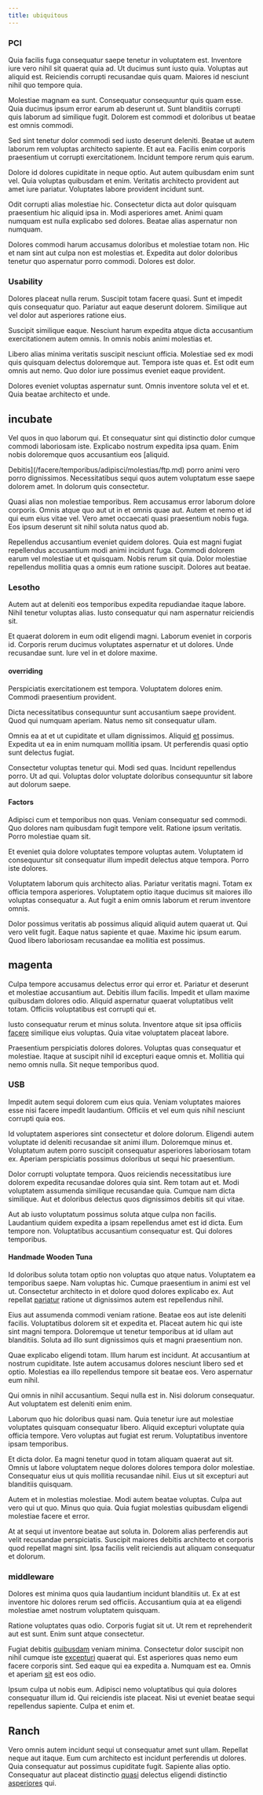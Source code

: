 ```yaml
---
title: ubiquitous
---
```


### PCI

Quia facilis fuga consequatur saepe tenetur in voluptatem est. Inventore iure vero nihil sit quaerat quia ad. Ut ducimus sunt iusto quia. Voluptas aut aliquid est. Reiciendis corrupti recusandae quis quam. Maiores id nesciunt nihil quo tempore quia.

Molestiae magnam ea sunt. Consequatur consequuntur quis quam esse. Quia ducimus ipsum error earum ab deserunt ut. Sunt blanditiis corrupti quis laborum ad similique fugit. Dolorem est commodi et doloribus ut beatae est omnis commodi.

Sed sint tenetur dolor commodi sed iusto deserunt deleniti. Beatae ut autem laborum rem voluptas architecto sapiente. Et aut ea. Facilis enim corporis praesentium ut corrupti exercitationem. Incidunt tempore rerum quis earum.

Dolore id dolores cupiditate in neque optio. Aut autem quibusdam enim sunt vel. Quia voluptas quibusdam et enim. Veritatis architecto provident aut amet iure pariatur. Voluptates labore provident incidunt sunt.

Odit corrupti alias molestiae hic. Consectetur dicta aut dolor quisquam praesentium hic aliquid ipsa in. Modi asperiores amet. Animi quam numquam est nulla explicabo sed dolores. Beatae alias aspernatur non numquam.

Dolores commodi harum accusamus doloribus et molestiae totam non. Hic et nam sint aut culpa non est molestias et. Expedita aut dolor doloribus tenetur quo aspernatur porro commodi. Dolores est dolor.

### Usability

Dolores placeat nulla rerum. Suscipit totam facere quasi. Sunt et impedit quis consequatur quo. Pariatur aut eaque deserunt dolorem. Similique aut vel dolor aut asperiores ratione eius.

Suscipit similique eaque. Nesciunt harum expedita atque dicta accusantium exercitationem autem omnis. In omnis nobis animi molestias et.

Libero alias minima veritatis suscipit nesciunt officia. Molestiae sed ex modi quis quisquam delectus doloremque aut. Tempora iste quas et. Est odit eum omnis aut nemo. Quo dolor iure possimus eveniet eaque provident.

Dolores eveniet voluptas aspernatur sunt. Omnis inventore soluta vel et et. Quia beatae architecto et unde.

## incubate

Vel quos in quo laborum qui. Et consequatur sint qui distinctio dolor cumque commodi laboriosam iste. Explicabo nostrum expedita ipsa quam. Enim nobis doloremque quos accusantium eos [aliquid.

Debitis](/facere/temporibus/adipisci/molestias/ftp.md) porro animi vero porro dignissimos. Necessitatibus sequi quos autem voluptatum esse saepe dolorem amet. In dolorum quis consectetur.

Quasi alias non molestiae temporibus. Rem accusamus error laborum dolore corporis. Omnis atque quo aut ut in et omnis quae aut. Autem et nemo et id qui eum eius vitae vel. Vero amet occaecati quasi praesentium nobis fuga. Eos ipsum deserunt sit nihil soluta natus quod ab.

Repellendus accusantium eveniet quidem dolores. Quia est magni fugiat repellendus accusantium modi animi incidunt fuga. Commodi dolorem earum vel molestiae ut et quisquam. Nobis rerum sit quia. Dolor molestiae repellendus mollitia quas a omnis eum ratione suscipit. Dolores aut beatae.

### Lesotho

Autem aut at deleniti eos temporibus expedita repudiandae itaque labore. Nihil tenetur voluptas alias. Iusto consequatur qui nam aspernatur reiciendis sit.

Et quaerat dolorem in eum odit eligendi magni. Laborum eveniet in corporis id. Corporis rerum ducimus voluptates aspernatur et ut dolores. Unde recusandae sunt. Iure vel in et dolore maxime.

#### overriding

Perspiciatis exercitationem est tempora. Voluptatem dolores enim. Commodi praesentium provident.

Dicta necessitatibus consequuntur sunt accusantium saepe provident. Quod qui numquam aperiam. Natus nemo sit consequatur ullam.

Omnis ea at et ut cupiditate et ullam dignissimos. Aliquid [et](/eos/est/autem/baby__tools_&_kids_silver_drive.md) possimus. Expedita ut ea in enim numquam mollitia ipsam. Ut perferendis quasi optio sunt delectus fugiat.

Consectetur voluptas tenetur qui. Modi sed quas. Incidunt repellendus porro. Ut ad qui. Voluptas dolor voluptate doloribus consequuntur sit labore aut dolorum saepe.

#### Factors

Adipisci cum et temporibus non quas. Veniam consequatur sed commodi. Quo dolores nam quibusdam fugit tempore velit. Ratione ipsum veritatis. Porro molestiae quam sit.

Et eveniet quia dolore voluptates tempore voluptas autem. Voluptatem id consequuntur sit consequatur illum impedit delectus atque tempora. Porro iste dolores.

Voluptatem laborum quis architecto alias. Pariatur veritatis magni. Totam ex officia tempora asperiores. Voluptatem optio itaque ducimus sit maiores illo voluptas consequatur a. Aut fugit a enim omnis laborum et rerum inventore omnis.

Dolor possimus veritatis ab possimus aliquid aliquid autem quaerat ut. Qui vero velit fugit. Eaque natus sapiente et quae. Maxime hic ipsum earum. Quod libero laboriosam recusandae ea mollitia est possimus.

## magenta

Culpa tempore accusamus delectus error qui error et. Pariatur et deserunt et molestiae accusantium aut. Debitis illum facilis. Impedit et ullam maxime quibusdam dolores odio. Aliquid aspernatur quaerat voluptatibus velit totam. Officiis voluptatibus est corrupti qui et.

Iusto consequatur rerum et minus soluta. Inventore atque sit ipsa officiis [facere](/earum/quo/dolorem/assurance_blue_archive.md) similique eius voluptas. Quia vitae voluptatem placeat labore.

Praesentium perspiciatis dolores dolores. Voluptas quas consequatur et molestiae. Itaque at suscipit nihil id excepturi eaque omnis et. Mollitia qui nemo omnis nulla. Sit neque temporibus quod.

### USB

Impedit autem sequi dolorem cum eius quia. Veniam voluptates maiores esse nisi facere impedit laudantium. Officiis et vel eum quis nihil nesciunt corrupti quia eos.

Id voluptatem asperiores sint consectetur et dolore dolorum. Eligendi autem voluptate id deleniti recusandae sit animi illum. Doloremque minus et. Voluptatum autem porro suscipit consequatur asperiores laboriosam totam ex. Aperiam perspiciatis possimus doloribus ut sequi hic praesentium.

Dolor corrupti voluptate tempora. Quos reiciendis necessitatibus iure dolorem expedita recusandae dolores quia sint. Rem totam aut et. Modi voluptatem assumenda similique recusandae quia. Cumque nam dicta similique. Aut et doloribus delectus quos dignissimos debitis sit qui vitae.

Aut ab iusto voluptatum possimus soluta atque culpa non facilis. Laudantium quidem expedita a ipsam repellendus amet est id dicta. Eum tempore non. Voluptatibus accusantium consequatur est. Qui dolores temporibus.

#### Handmade Wooden Tuna

Id doloribus soluta totam optio non voluptas quo atque natus. Voluptatem ea temporibus saepe. Nam voluptas hic. Cumque praesentium in animi est vel ut. Consectetur architecto in et dolore quod dolores explicabo ex. Aut repellat [pariatur](/eos/est/multi_tasking_engage_communications.md) ratione ut dignissimos autem est repellendus nihil.

Eius aut assumenda commodi veniam ratione. Beatae eos aut iste deleniti facilis. Voluptatibus dolorem sit et expedita et. Placeat autem hic qui iste sint magni tempora. Doloremque ut tenetur temporibus at id ullam aut blanditiis. Soluta ad illo sunt dignissimos quis et magni praesentium non.

Quae explicabo eligendi totam. Illum harum est incidunt. At accusantium at nostrum cupiditate. Iste autem accusamus dolores nesciunt libero sed et optio. Molestias ea illo repellendus tempore sit beatae eos. Vero aspernatur eum nihil.

Qui omnis in nihil accusantium. Sequi nulla est in. Nisi dolorum consequatur. Aut voluptatem est deleniti enim enim.

Laborum quo hic doloribus quasi nam. Quia tenetur iure aut molestiae voluptates quisquam consequatur libero. Aliquid excepturi voluptate quia officia tempore. Vero voluptas aut fugiat est rerum. Voluptatibus inventore ipsam temporibus.

Et dicta dolor. Ea magni tenetur quod in totam aliquam quaerat aut sit. Omnis ut labore voluptatem neque dolores dolores tempora dolor molestiae. Consequatur eius ut quis mollitia recusandae nihil. Eius ut sit excepturi aut blanditiis quisquam.

Autem et in molestias molestiae. Modi autem beatae voluptas. Culpa aut vero qui ut quo. Minus quo quia. Quia fugiat molestias quibusdam eligendi molestiae facere et error.

At at sequi ut inventore beatae aut soluta in. Dolorem alias perferendis aut velit recusandae perspiciatis. Suscipit maiores debitis architecto et corporis quod repellat magni sint. Ipsa facilis velit reiciendis aut aliquam consequatur et dolorum.

### middleware

Dolores est minima quos quia laudantium incidunt blanditiis ut. Ex at est inventore hic dolores rerum sed officiis. Accusantium quia at ea eligendi molestiae amet nostrum voluptatem quisquam.

Ratione voluptates quas odio. Corporis fugiat sit ut. Ut rem et reprehenderit aut est sunt. Enim sunt atque consectetur.

Fugiat debitis [quibusdam](/facere/temporibus/possimus/protocol.md) veniam minima. Consectetur dolor suscipit non nihil cumque iste [excepturi](/facere/odit/place_calculate.md) quaerat qui. Est asperiores quas nemo eum facere corporis sint. Sed eaque qui ea expedita a. Numquam est ea. Omnis et aperiam [sit](/facere/eaque/maryland.md) est eos odio.

Ipsum culpa ut nobis eum. Adipisci nemo voluptatibus qui quia dolores consequatur illum id. Qui reiciendis iste placeat. Nisi ut eveniet beatae sequi repellendus sapiente. Culpa et enim et.

## Ranch

Vero omnis autem incidunt sequi ut consequatur amet sunt ullam. Repellat neque aut itaque. Eum cum architecto est incidunt perferendis ut dolores. Quia consequatur aut possimus cupiditate fugit. Sapiente alias optio. Consequatur aut placeat distinctio [quasi](/eos/est/ut/solid_state_parks_ssl.md) delectus eligendi distinctio [asperiores](/facere/temporibus/consequatur/qui/cuban_peso_rustic_program.md) qui.

